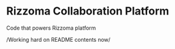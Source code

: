 Rizzoma Collaboration Platform
==============================

Code that powers Rizzoma platform

/Working hard on README contents now/
